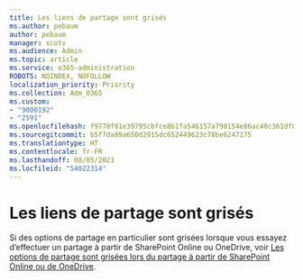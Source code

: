 ```yaml
---
title: Les liens de partage sont grisés
ms.author: pebaum
author: pebaum
manager: scotv
ms.audience: Admin
ms.topic: article
ms.service: o365-administration
ROBOTS: NOINDEX, NOFOLLOW
localization_priority: Priority
ms.collection: Adm_O365
ms.custom:
- "9000192"
- "2591"
ms.openlocfilehash: f9778f01e39795cbfce8b1fa546157a798154e86ac40c361df041edbd2797c2d
ms.sourcegitcommit: b5f7da89a650d2915dc652449623c78be6247175
ms.translationtype: HT
ms.contentlocale: fr-FR
ms.lasthandoff: 08/05/2021
ms.locfileid: "54022314"
---
```

# <a name="sharing-links-are-grayed-out"></a>Les liens de partage sont grisés

Si des options de partage en particulier sont grisées lorsque vous essayez d’effectuer un partage à partir de SharePoint Online ou OneDrive, voir [Les options de partage sont grisées lors du partage à partir de SharePoint Online ou de OneDrive](https://docs.microsoft.com/sharepoint/support/administration/sharing-options-grayed-out-when-sharing-from-sharepoint-online-or-onedrive).
